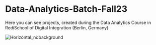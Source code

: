 # Data-Analytics-Batch-Fall23
Here you can see projects, created during the Data Analytics Course in RediSchool of Digital Integration (Berlin, Germany)

![Horizontal_nobackground](https://github.com/novik2713/Data-Analytics-Batch-Fall23/assets/106971091/f9038d4b-caae-4c0c-9199-657e9e3a10d4)
